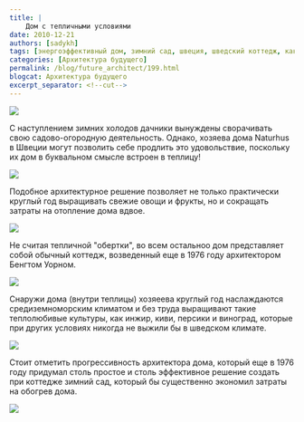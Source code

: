 ```yaml
---
title: |
    Дом с тепличными условиями
date: 2010-12-21
authors: [sadykh]
tags: [энергоэффективный дом, зимний сад, швеция, шведский коттедж, как утеплить дом, как сэкономить электроэнергию, как сэкономить на отоплении]
categories: [Архитектура будущего]
permalink: /blog/future_architect/199.html
blogcat: Архитектура будущего
excerpt_separator: <!--cut-->
---
```



![](http://itw66.ru/uploads/images/00/00/05/2010/12/21/6a00e4.jpg)


С наступлением зимних холодов дачники вынуждены сворачивать свою садово-огородную деятельность. Однако, хозяева дома Naturhus в Швеции могут позволить себе продлить это удовольствие, поскольку их дом в буквальном смысле встроен в теплицу!


<!--cut-->



![](http://itw66.ru/uploads/images/00/00/05/2010/12/21/d17f35.jpg)


Подобное архитектурное решение позволяет не только практически круглый год выращивать свежие овощи и фрукты, но и сокращать затраты на отопление дома вдвое.


![](http://itw66.ru/uploads/images/00/00/05/2010/12/21/1342dd.jpg)


Не считая тепличной "обертки", во всем остальноо дом представляет собой обычный коттедж, возведенный еще в 1976 году архитектором Бенгтом Уорном.


![](http://itw66.ru/uploads/images/00/00/05/2010/12/21/007d38.jpg)


Снаружи дома (внутри теплицы) хозяеева круглый год наслаждаются средиземноморским климатом и без труда выращивают такие теплолюбивые культуры, как инжир, киви, персики и виноград, которые при других условиях никогда не выжили бы в шведском климате.


![](http://itw66.ru/uploads/images/00/00/05/2010/12/21/1a128f.jpg)


Стоит отметить прогрессивность архитектора дома, который еще в 1976 году придумал столь простое и столь эффективное решение создать при коттедже зимний сад, который бы существенно экономил затраты на обогрев дома.


![](http://itw66.ru/uploads/images/00/00/05/2010/12/21/f0de0d.jpg)

